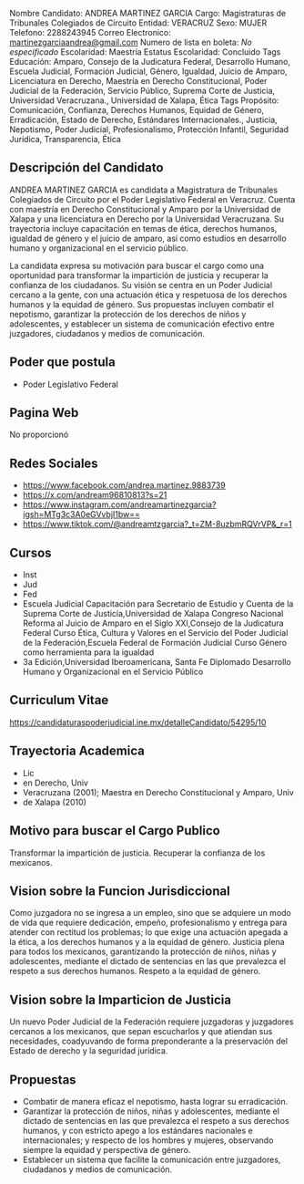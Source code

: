 Nombre Candidato: ANDREA MARTINEZ GARCIA
Cargo: Magistraturas de Tribunales Colegiados de Circuito
Entidad: VERACRUZ
Sexo: MUJER
Telefono: 2288243945
Correo Electronico: martinezgarciaandrea@gmail.com
Numero de lista en boleta: *No especificado*
Escolaridad: Maestría
Estatus Escolaridad: Concluido
Tags Educación: Amparo, Consejo de la Judicatura Federal, Desarrollo Humano, Escuela Judicial, Formación Judicial, Género, Igualdad, Juicio de Amparo, Licenciatura en Derecho, Maestría en Derecho Constitucional, Poder Judicial de la Federación, Servicio Público, Suprema Corte de Justicia, Universidad Veracruzana., Universidad de Xalapa, Ética
Tags Propósito: Comunicación, Confianza, Derechos Humanos, Equidad de Género, Erradicación, Estado de Derecho, Estándares Internacionales., Justicia, Nepotismo, Poder Judicial, Profesionalismo, Protección Infantil, Seguridad Jurídica, Transparencia, Ética


## Descripción del Candidato 

ANDREA MARTINEZ GARCIA es candidata a Magistratura de Tribunales Colegiados de Circuito por el Poder Legislativo Federal en Veracruz. Cuenta con maestría en Derecho Constitucional y Amparo por la Universidad de Xalapa y una licenciatura en Derecho por la Universidad Veracruzana. Su trayectoria incluye capacitación en temas de ética, derechos humanos, igualdad de género y el juicio de amparo, así como estudios en desarrollo humano y organizacional en el servicio público.

La candidata expresa su motivación para buscar el cargo como una oportunidad para transformar la impartición de justicia y recuperar la confianza de los ciudadanos. Su visión se centra en un Poder Judicial cercano a la gente, con una actuación ética y respetuosa de los derechos humanos y la equidad de género. Sus propuestas incluyen combatir el nepotismo, garantizar la protección de los derechos de niños y adolescentes, y establecer un sistema de comunicación efectivo entre juzgadores, ciudadanos y medios de comunicación.


## Poder que postula

- Poder Legislativo Federal


## Pagina Web

No proporcionó


## Redes Sociales

- https://www.facebook.com/andrea.martinez.9883739
- https://x.com/andream96810813?s=21
- https://www.instagram.com/andreamartinezgarcia?igsh=MTg3c3A0eGVvbjI1bw==
- https://www.tiktok.com/@andreamtzgarcia?_t=ZM-8uzbmRQVrVP&_r=1


## Cursos

- Inst
- Jud
- Fed
- Escuela Judicial   Capacitación para Secretario de Estudio y Cuenta de la Suprema Corte de Justicia,Universidad de Xalapa   Congreso Nacional Reforma al Juicio de Amparo en el Siglo XXI,Consejo de la Judicatura Federal Curso Ética, Cultura y Valores en el Servicio del Poder Judicial de la Federación,Escuela Federal de Formación Judicial Curso Género como herramienta para la igualdad
- 3a Edición,Universidad Iberoamericana, Santa Fe Diplomado Desarrollo Humano y Organizacional en el Servicio Público


## Curriculum Vitae

https://candidaturaspoderjudicial.ine.mx/detalleCandidato/54295/10


## Trayectoria Academica

- Lic
- en Derecho, Univ
- Veracruzana (2001); Maestra en Derecho Constitucional y Amparo, Univ
- de Xalapa (2010)


## Motivo para buscar el Cargo Publico

Transformar la impartición de justicia. Recuperar la confianza de los mexicanos.


## Vision sobre la Funcion Jurisdiccional

Como juzgadora no se ingresa a un empleo, sino que se adquiere un modo de vida que requiere dedicación, empeño, profesionalismo y entrega para atender con rectitud los problemas; lo que exige una actuación apegada a la ética, a los derechos humanos y a la equidad de género. Justicia plena para todos los mexicanos, garantizando la protección de niños, niñas y adolescentes, mediante el dictado de sentencias en las que prevalezca el respeto a sus derechos humanos. Respeto a la equidad de género.


## Vision sobre la Imparticion de Justicia

Un nuevo Poder Judicial de la Federación requiere juzgadoras y juzgadores cercanos a los mexicanos, que sepan escucharlos y que atiendan sus necesidades, coadyuvando de forma preponderante a la preservación del Estado de derecho y la seguridad jurídica.


## Propuestas

- Combatir de manera eficaz el nepotismo, hasta lograr su erradicación.
- Garantizar la protección de niños, niñas y adolescentes, mediante el dictado de sentencias en las que prevalezca el respeto a sus derechos humanos, y con estricto apego a los estándares nacionales e internacionales; y respecto de los hombres y mujeres, observando siempre la equidad y perspectiva de género.
- Establecer un sistema que facilite la comunicación entre juzgadores, ciudadanos y medios de comunicación.

